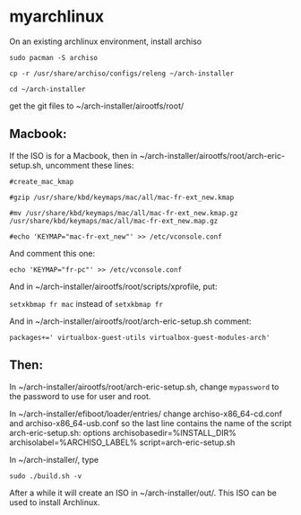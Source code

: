 # myarchlinux
On an existing archlinux environment, install archiso

`sudo pacman -S archiso`

`cp -r /usr/share/archiso/configs/releng ~/arch-installer`

`cd ~/arch-installer`

get the git files to ~/arch-installer/airootfs/root/

## Macbook:
If the ISO is for a Macbook, then in ~/arch-installer/airootfs/root/arch-eric-setup.sh, uncomment these lines:

`#create_mac_kmap`

`#gzip /usr/share/kbd/keymaps/mac/all/mac-fr-ext_new.kmap`
  
`#mv /usr/share/kbd/keymaps/mac/all/mac-fr-ext_new.kmap.gz /usr/share/kbd/keymaps/mac/all/mac-fr-ext_new.map.gz`

`#echo 'KEYMAP="mac-fr-ext_new"' >> /etc/vconsole.conf`

And comment this one:

`echo 'KEYMAP="fr-pc"' >> /etc/vconsole.conf`

And in ~/arch-installer/airootfs/root/scripts/xprofile, put:

`setxkbmap fr mac` instead of `setxkbmap fr`

And in ~/arch-installer/airootfs/root/arch-eric-setup.sh comment:

`packages+=' virtualbox-guest-utils virtualbox-guest-modules-arch' `

## Then:
In ~/arch-installer/airootfs/root/arch-eric-setup.sh, change `mypassword` to the password to use for user and root. 

In ~/arch-installer/efiboot/loader/entries/ change archiso-x86_64-cd.conf and archiso-x86_64-usb.conf so the last line contains the name of the script arch-eric-setup.sh:
options archisobasedir=%INSTALL_DIR% archisolabel=%ARCHISO_LABEL% script=arch-eric-setup.sh

In ~/arch-installer/, type 

`sudo ./build.sh -v`

After a while it will create an ISO in  ~/arch-installer/out/. This ISO can be used to install Archlinux.

